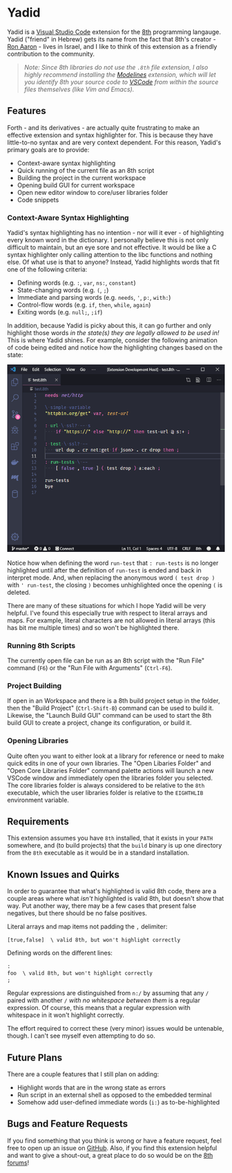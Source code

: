 # Yadid

Yadid is a [Visual Studio Code][vscode] extension for the [8th][8th] programming langauge. Yadid ("friend" in Hebrew) gets its name from the fact that 8th's creator - [Ron Aaron][ron] - lives in Israel, and I like to think of this extension as a friendly contribution to the community.

> _Note: Since 8th libraries do not use the `.8th` file extension, I also highly recommend installing the [Modelines][modelines] extension, which will let you identify 8th your source code to [VSCode][vscode] from within the source files themselves (like Vim and Emacs)._

## Features

Forth - and its derivatives - are actually quite frustrating to make an effective extension and syntax highlighter for. This is because they have little-to-no syntax and are very context dependent. For this reason, Yadid's primary goals are to provide:

* Context-aware syntax highlighting
* Quick running of the current file as an 8th script
* Building the project in the current workspace
* Opening build GUI for current workspace
* Open new editor window to core/user libraries folder
* Code snippets

### Context-Aware Syntax Highlighting

Yadid's syntax highlighting has no intention - nor will it ever - of highlighting every known word in the dictionary. I personally believe this is not only difficult to maintain, but an eye sore and not effective. It would be like a C syntax highlighter only calling attention to the libc functions and nothing else. Of what use is that to anyone? Instead, Yadid highlights words that fit one of the following criteria:

* Defining words (e.g. `:`, `var`, `ns:`, `constant`)
* State-changing words (e.g. `(`, `;`)
* Immediate and parsing words (e.g. `needs`, `'`, `p:`, `with:`)
* Control-flow words (e.g. `if`, `then`, `while`, `again`)
* Exiting words (e.g. `null;`, `;if`)

In addition, because Yadid is picky about this, it can go further and only highlight those words _in the state(s) they are legally allowed to be used in!_ This is where Yadid shines. For example, consider the following animation of code being edited and notice how the highlighting changes based on the state:

![context-aware-highlighting](images/screencast.gif)

Notice how when defining the word `run-test` that `: run-tests` is no longer highlighted until after the definition of `run-test` is ended and back in interpret mode. And, when replacing the anonymous word `( test drop )` with `' run-test`, the closing `)` becomes unhighlighted once the opening `(` is deleted.

There are many of these situations for which I hope Yadid will be very helpful. I've found this especially true with respect to literal arrays and maps. For example, literal characters are not allowed in literal arrays (this has bit me multiple times) and so won't be highlighted there.

### Running 8th Scripts

The currently open file can be run as an 8th script with the "Run File" command (`F6`) or the "Run File with Arguments" (`Ctrl-F6`).

### Project Building

If open in an Workspace and there is a 8th build project setup in the folder, then the "Build Project" (`Ctrl-Shift-B`) command can be used to build it. Likewise, the "Launch Build GUI" command can be used to start the 8th build GUI to create a project, change its configuration, or build it.

### Opening Libraries

Quite often you want to either look at a library for reference or need to make quick edits in one of your own libraries. The "Open Libaries Folder" and "Open Core Libraries Folder" command palette actions will launch a new VSCode window and immediately open the libraries folder you selected. The core libraries folder is always considered to be relative to the `8th` executable, which the user libraries folder is relative to the `EIGHTHLIB` environment variable.

## Requirements

This extension assumes you have `8th` installed, that it exists in your `PATH` somewhere, and (to build projects) that the `build` binary is up one directory from the `8th` executable as it would be in a standard installation.

## Known Issues and Quirks

In order to guarantee that what's highlighted is valid 8th code, there are a couple areas where what _isn't_ highlighted is valid 8th, but doesn't show that way. Put another way, there may be a few cases that present false negatives, but there should be no false positives.

Literal arrays and map items not padding the `,` delimiter:

```8th
[true,false]  \ valid 8th, but won't highlight correctly
```

Defining words on the different lines:

```8th
:
foo  \ valid 8th, but won't highlight correctly
;
```

Regular expressions are distinguished from `n:/` by assuming that any `/` paired with another `/` _with no whitespace between them_ is a regular expression. Of course, this means that a regular expression with whitespace in it won't highlight correctly.

The effort required to correct these (very minor) issues would be untenable, though. I can't see myself even attempting to do so.

## Future Plans

There are a couple features that I still plan on adding:

* Highlight words that are in the wrong state as errors
* Run script in an external shell as opposed to the embedded terminal
* Somehow add user-defined immediate words (`i:`) as to-be-highlighted

## Bugs and Feature Requests

If you find something that you think is wrong or have a feature request, feel free to open up an issue on [GitHub][issues]. Also, if you find this extension helpful and want to give a shout-out, a great place to do so would be on the [8th forums][forums]!


[vscode]: https://code.visualstudio.com/
[8th]: https://8th-dev.com/
[ron]: https://8th-dev.com/aboutus#ron
[forums]: https://8th-dev.com/forum
[issues]: https://github.com/massung/yadid/issues
[modelines]: https://marketplace.visualstudio.com/items?itemName=chrislajoie.vscode-modelines
